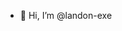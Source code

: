 - 👋 Hi, I’m @landon-exe

<!---
landon-exe/landon-exe is a ✨ special ✨ repository because its `README.md` (this file) appears on your GitHub profile.
You can click the Preview link to take a look at your changes.
--->
